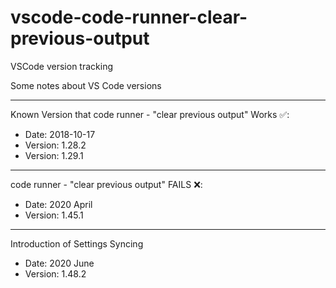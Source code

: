 # vscode-code-runner-clear-previous-output

VSCode version tracking

Some notes about VS Code versions

---

Known Version that code runner - "clear previous output" Works ✅:

- Date: 2018-10-17
- Version: 1.28.2
- Version: 1.29.1

---

code runner - "clear previous output" FAILS ❌:

- Date: 2020 April
- Version: 1.45.1

---

Introduction of Settings Syncing

- Date: 2020 June
- Version: 1.48.2
